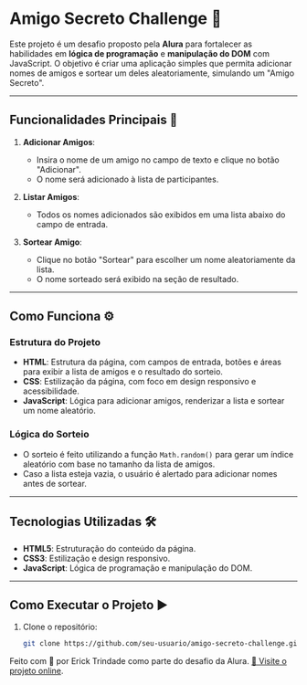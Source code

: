 # Amigo Secreto Challenge 🎁

Este projeto é um desafio proposto pela **Alura** para fortalecer as habilidades em **lógica de programação** e **manipulação do DOM** com JavaScript. O objetivo é criar uma aplicação simples que permita adicionar nomes de amigos e sortear um deles aleatoriamente, simulando um "Amigo Secreto".

---

## Funcionalidades Principais 🚀

1. **Adicionar Amigos**:

   - Insira o nome de um amigo no campo de texto e clique no botão "Adicionar".
   - O nome será adicionado à lista de participantes.

2. **Listar Amigos**:

   - Todos os nomes adicionados são exibidos em uma lista abaixo do campo de entrada.

3. **Sortear Amigo**:
   - Clique no botão "Sortear" para escolher um nome aleatoriamente da lista.
   - O nome sorteado será exibido na seção de resultado.

---

## Como Funciona ⚙️

### Estrutura do Projeto

- **HTML**: Estrutura da página, com campos de entrada, botões e áreas para exibir a lista de amigos e o resultado do sorteio.
- **CSS**: Estilização da página, com foco em design responsivo e acessibilidade.
- **JavaScript**: Lógica para adicionar amigos, renderizar a lista e sortear um nome aleatório.

### Lógica do Sorteio

- O sorteio é feito utilizando a função `Math.random()` para gerar um índice aleatório com base no tamanho da lista de amigos.
- Caso a lista esteja vazia, o usuário é alertado para adicionar nomes antes de sortear.

---

## Tecnologias Utilizadas 🛠️

- **HTML5**: Estruturação do conteúdo da página.
- **CSS3**: Estilização e design responsivo.
- **JavaScript**: Lógica de programação e manipulação do DOM.

---

## Como Executar o Projeto ▶️

1. Clone o repositório:
   ```bash
   git clone https://github.com/seu-usuario/amigo-secreto-challenge.git
   ```

Feito com 💜 por Erick Trindade como parte do desafio da Alura.
[🔗 Visite o projeto online](https://google.com).
